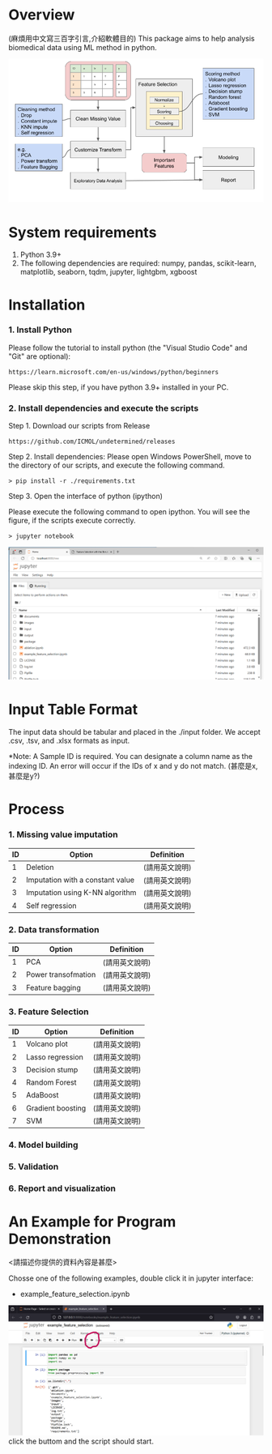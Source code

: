 # Overview
(麻煩用中文寫三百字引言,介紹軟體目的)
This package aims to help analysis biomedical data using ML method in python.


![image](./images/workflow/auto_selection_workflow.png) 

# System requirements
   1. Python 3.9+
   2. The following dependencies are required: numpy, pandas, scikit-learn, matplotlib, seaborn, tqdm, jupyter, lightgbm, xgboost


# Installation

### 1. Install Python
Please follow the tutorial to install python (the "Visual Studio Code" and "Git" are optional):

    https://learn.microsoft.com/en-us/windows/python/beginners 
    
Please skip this step, if you have python 3.9+ installed in your PC.

### 2. Install dependencies and execute the scripts
Step 1. Download our scripts from Release

    https://github.com/ICMOL/undetermined/releases

Step 2. Install dependencies: Please open Windows PowerShell, move to the directory of our scripts, and execute the following command.

    > pip install -r ./requirements.txt          

Step 3. Open the interface of python (ipython)

Please execute the following command to open ipython. You will see the figure, if the scripts execute correctly.

    > jupyter notebook    

![image](./images/tutorial/browser_jupyter.png)


# Input Table Format

The input data should be tabular and placed in the ./input folder. We accept .csv, .tsv, and .xlsx formats as input.

*Note: A Sample ID is required. You can designate a column name as the indexing ID. An error will occur if the IDs of x and y do not match. (甚麼是x,甚麼是y?)


# Process

### 1. Missing value imputation
|        ID         |        Option         |  Definition |
|---------------------|----------------|------------------------------|
|  1 | Deletion              | (請用英文說明)    |
|  2 | Imputation with a constant value  | (請用英文說明) |
|  3 | Imputation using K-NN algorithm        | (請用英文說明)  |
|  4 | Self regression        |  (請用英文說明)  |


### 2. Data transformation
|        ID         |        Option         |  Definition |
|---------------------|----------------|------------------------------|
|  1 | PCA              | (請用英文說明)    |  |
|  2 | Power transofmation  | (請用英文說明) |   |
|  3 | Feature bagging        | (請用英文說明)  |  |


### 3. Feature Selection
|        ID         |        Option         |  Definition |
|---------------------|----------------|------------------------------|
|  1 | Volcano plot  | (請用英文說明)    |  |
|  2 | Lasso regression | (請用英文說明) |   |
|  3 | Decision stump        | (請用英文說明)  |  |
|  4 | Random Forest        | (請用英文說明)  |  |
|  5 | AdaBoost        | (請用英文說明)  |  |
|  6 | Gradient boosting        | (請用英文說明)  |  |
|  7 | SVM        | (請用英文說明)  |  |


### 4. Model building


### 5. Validation


### 6. Report and visualization



# An Example for Program Demonstration    

<請描述你提供的資料內容是甚麼>

Chosse one of the following examples, double click it in jupyter interface:    
- example_feature_selection.ipynb

![image](./images/tutorial/jupyter_runall.png)
click the buttom and the script should start.

